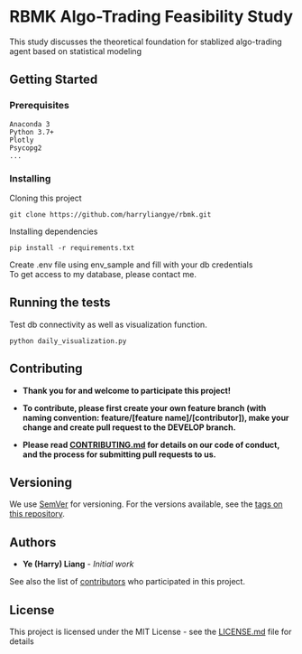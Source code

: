 # RBMK Algo-Trading Feasibility Study

This study discusses the theoretical foundation for stablized algo-trading agent based on statistical modeling

## Getting Started

### Prerequisites

```
Anaconda 3
Python 3.7+
Plotly
Psycopg2
...
```

### Installing
Cloning this project
```buildoutcfg
git clone https://github.com/harryliangye/rbmk.git
```

Installing dependencies
```
pip install -r requirements.txt
```

Create .env file using env_sample and fill with your db credentials\
To get access to my database, please contact me.


## Running the tests
Test db connectivity as well as visualization function.
```
python daily_visualization.py
```

## Contributing
* **Thank you for and welcome to participate this project!**

* **To contribute, please first create your own feature branch (with naming convention: feature/[feature name]/[contributor]), make your change and create pull request to the DEVELOP branch.**

* **Please read [CONTRIBUTING.md](https://gist.github.com/PurpleBooth/b24679402957c63ec426) for details on our code of conduct, and the process for submitting pull requests to us.**

## Versioning

We use [SemVer](http://semver.org/) for versioning. For the versions available, see the [tags on this repository](https://github.com/your/project/tags). 

## Authors

* **Ye (Harry) Liang** - *Initial work*


See also the list of [contributors](https://github.com/harryliangye/rbmk/graphs/contributors) who participated in this project.

## License

This project is licensed under the MIT License - see the [LICENSE.md](LICENSE.md) file for details